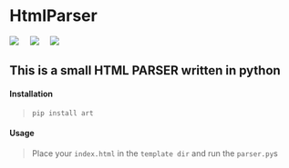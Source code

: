 # HtmlParser 
![](https://img.shields.io/badge/HTML-PARSER-brightgreen)&nbsp;&nbsp;&nbsp;&nbsp;
![](https://img.shields.io/badge/Python-3.7.3-blueviolet)&nbsp;&nbsp;&nbsp;&nbsp;
![](https://img.shields.io/badge/Art-4.1-yellow)&nbsp;&nbsp;&nbsp;&nbsp;

## This is a small HTML PARSER written in python

#### Installation
>`pip install art`

#### Usage
> Place your `index.html` in the `template dir` and run the `parser.py`s

